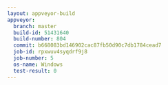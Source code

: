```yaml
---
layout: appveyor-build
appveyor:
  branch: master
  build-id: 51431640
  build-number: 804
  commit: b668083bd146902cac87fb50d90c7db1784cead7
  job-id: rpxwuv4syqdrf9j8
  job-number: 5
  os-name: Windows
  test-result: 0
---
```

